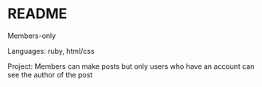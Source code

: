 # README

Members-only

Languages: ruby, html/css

Project:
Members can make posts but only users who have an account can see the author of the post
